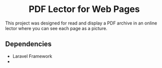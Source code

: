 <h1 align="center">
  PDF Lector for Web Pages
</h1>

This project was designed for read and display a PDF archive in an online lector where 
you can see each page as a picture. 

## Dependencies

- Laravel Framework
- 
